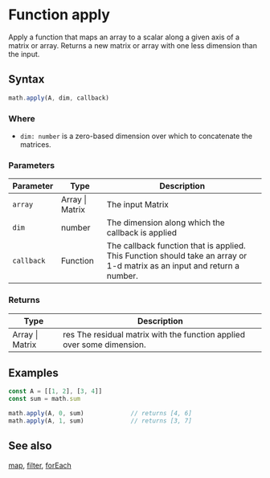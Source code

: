 <!-- Note: This file is automatically generated from source code comments. Changes made in this file will be overridden. -->

# Function apply

Apply a function that maps an array to a scalar
along a given axis of a matrix or array.
Returns a new matrix or array with one less dimension than the input.


## Syntax

```js
math.apply(A, dim, callback)
```

### Where

- `dim: number` is a zero-based dimension over which to concatenate the matrices.

### Parameters

Parameter | Type | Description
--------- | ---- | -----------
`array` | Array &#124; Matrix | The input Matrix
`dim` | number | The dimension along which the callback is applied
`callback` | Function | The callback function that is applied. This Function should take an array or 1-d matrix as an input and return a number.

### Returns

Type | Description
---- | -----------
Array &#124; Matrix | res    The residual matrix with the function applied over some dimension.


## Examples

```js
const A = [[1, 2], [3, 4]]
const sum = math.sum

math.apply(A, 0, sum)             // returns [4, 6]
math.apply(A, 1, sum)             // returns [3, 7]
```


## See also

[map](map.md),
[filter](filter.md),
[forEach](forEach.md)
